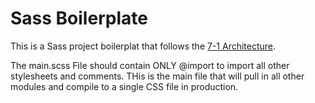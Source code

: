 # Sass Boilerplate

This is a Sass project boilerplat that follows the [7-1 Architecture](https://pjmcdermott92.medium.com/the-7-1-scss-architecture-430c50b1f35a).

The main.scss File should contain ONLY @import to import all other stylesheets and comments. THis is the main file that will pull in all other modules and compile to a single CSS file in production.